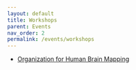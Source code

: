 ```yaml
---
layout: default
title: Workshops
parent: Events
nav_order: 2
permalink: /events/workshops
---
```

* [Organization for Human Brain Mapping](https://www.humanbrainmapping.org/i4a/pages/index.cfm?pageid=1/)